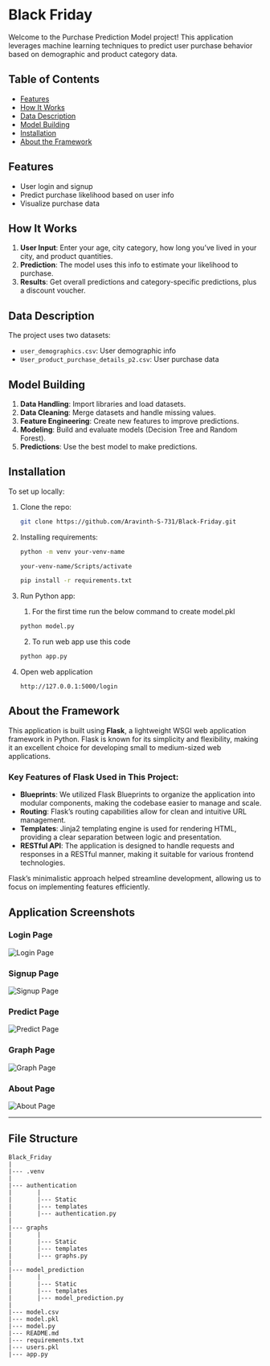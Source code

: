 
# Black Friday 

Welcome to the Purchase Prediction Model project! This application leverages machine learning techniques to predict user purchase behavior based on demographic and product category data.

## Table of Contents

- [Features](#features)
- [How It Works](#how-it-works)
- [Data Description](#data-description)
- [Model Building](#model-building)
- [Installation](#installation)
- [About the Framework](#about_the_framework)


## Features

- User login and signup
- Predict purchase likelihood based on user info
- Visualize purchase data

## How It Works

1. **User Input**: Enter your age, city category, how long you’ve lived in your city, and product quantities.
2. **Prediction**: The model uses this info to estimate your likelihood to purchase.
3. **Results**: Get overall predictions and category-specific predictions, plus a discount voucher.

## Data Description

The project uses two datasets:
- `user_demographics.csv`: User demographic info
- `User_product_purchase_details_p2.csv`: User purchase data

## Model Building

1. **Data Handling**: Import libraries and load datasets.
2. **Data Cleaning**: Merge datasets and handle missing values.
3. **Feature Engineering**: Create new features to improve predictions.
4. **Modeling**: Build and evaluate models (Decision Tree and Random Forest).
5. **Predictions**: Use the best model to make predictions.

## Installation

To set up locally:

1. Clone the repo:
   ```bash
   git clone https://github.com/Aravinth-S-731/Black-Friday.git
   ```


2. Installing requirements:
    ```bash
   python -m venv your-venv-name

   your-venv-name/Scripts/activate
   
   pip install -r requirements.txt
   ```

3. Run Python app:

   1. For the first time run the below command to create model.pkl
   ```bash
   python model.py
   ```

   2. To run web app use this code
   ```bash
   python app.py
   ```
4. Open web application
   ```
   http://127.0.0.1:5000/login
   ```

## About the Framework

This application is built using **Flask**, a lightweight WSGI web application framework in Python. Flask is known for its simplicity and flexibility, making it an excellent choice for developing small to medium-sized web applications. 

### Key Features of Flask Used in This Project:

- **Blueprints**: We utilized Flask Blueprints to organize the application into modular components, making the codebase easier to manage and scale.
- **Routing**: Flask’s routing capabilities allow for clean and intuitive URL management.
- **Templates**: Jinja2 templating engine is used for rendering HTML, providing a clear separation between logic and presentation.
- **RESTful API**: The application is designed to handle requests and responses in a RESTful manner, making it suitable for various frontend technologies.

Flask’s minimalistic approach helped streamline development, allowing us to focus on implementing features efficiently.

## Application Screenshots

### Login Page
![Login Page](readme_images/login_page.png)

### Signup Page
![Signup Page](readme_images/signup_page.png)

### Predict Page
![Predict Page](readme_images/predict_page.png)

### Graph Page
![Graph Page](readme_images/graph_page.png)

### About Page
![About Page](readme_images/about_page.png)

---


## File Structure

```
Black_Friday
|
|--- .venv
|
|--- authentication
|       |
|       |--- Static
|       |--- templates
|       |--- authentication.py
|
|--- graphs
|       |
|       |--- Static
|       |--- templates
|       |--- graphs.py
|
|--- model_prediction
|       |
|       |--- Static
|       |--- templates
|       |--- model_prediction.py
|
|--- model.csv
|--- model.pkl
|--- model.py
|--- README.md
|--- requirements.txt
|--- users.pkl
|--- app.py

```